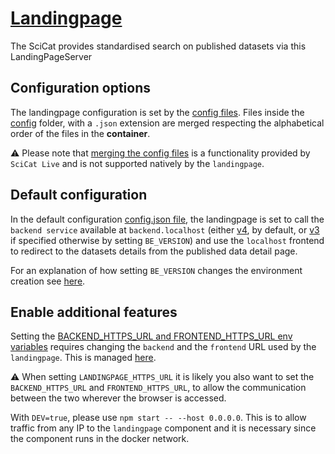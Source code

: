 # [Landingpage](https://github.com/SciCatProject/LandingPageServer)

The SciCat provides standardised search on published datasets via this LandingPageServer

## Configuration options

The landingpage configuration is set by the [config files](./config/). Files inside the [config](./config/) folder, with a `.json` extension are merged respecting the alphabetical order of the files in the **container**. 

:warning: Please note that [merging the config files](../../entrypoints/merge_json.sh) is a functionality provided by `SciCat Live` and is not supported natively by the `landingpage`. 

## Default configuration

In the default configuration [config.json file](./config/config.json), the landingpage is set to call the `backend service` available at `backend.localhost` (either [v4](../backend/services/v4/), by default, or [v3](../backend/services/v3/) if specified otherwise by setting `BE_VERSION`) and use the `localhost` frontend to redirect to the datasets details from the published data detail page.

For an explanation of how setting `BE_VERSION` changes the environment creation see [here](../../README.md#docker-compose-profiles-and-env-variables-configuration-options).

## Enable additional features

Setting the [BACKEND_HTTPS_URL and FRONTEND_HTTPS_URL env variables](../../.env) requires changing the `backend` and the `frontend` URL used by the `landingpage`. This is managed [here](../../entrypoints/merge_json.sh).

:warning: When setting `LANDINGPAGE_HTTPS_URL` it is likely you also want to set the `BACKEND_HTTPS_URL` and `FRONTEND_HTTPS_URL`, to allow the communication between the two wherever the browser is accessed.

With `DEV=true`, please use `npm start -- --host 0.0.0.0`. This is to allow traffic from any IP to the `landingpage` component and it is necessary since the component runs in the docker network.
